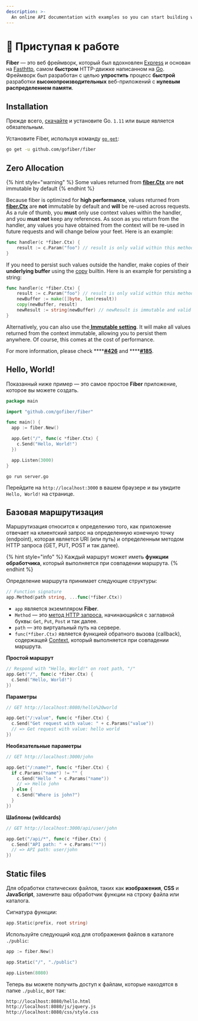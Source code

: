 ```yaml
---
description: >-
  An online API documentation with examples so you can start building web apps with Fiber right away!
---
```


# 📖 Приступая к работе

**Fiber** — это веб фреймворк, который был вдохновлен [Express](https://github.com/expressjs/express) и основан на [Fasthttp](https://github.com/valyala/fasthttp), самом **быстром** HTTP-движке написанном на [Go](https://golang.org/doc/). Фреймворк был разработан с целью **упростить** процесс **быстрой** разработки **высокопроизводительных** веб-приложений с **нулевым распределением памяти**.

## Installation

Прежде всего, [скачайте](https://golang.org/dl/) и установите Go. `1.11` или выше является обязательным.

Установите Fiber, используя команду [`go get`](https://golang.org/cmd/go/#hdr-Add_dependencies_to_current_module_and_install_them):

```bash
go get -u github.com/gofiber/fiber
```

## Zero Allocation

{% hint style="warning" %}
Some values returned from [**fiber.Ctx**](ctx.md) are **not** immutable by default
{% endhint %}

Because fiber is optimized for **high performance**, values returned from [**fiber.Ctx**](ctx.md) are **not** immutable by default and **will** be re-used across requests. As a rule of thumb, you **must** only use context values within the handler, and you **must not** keep any references. As soon as you return from the handler, any values you have obtained from the context will be re-used in future requests and will change below your feet. Here is an example:

```go
func handler(c *fiber.Ctx) {
    result := c.Param("foo") // result is only valid within this method
}
```

If you need to persist such values outside the handler, make copies of their **underlying buffer** using the [copy](https://golang.org/pkg/builtin/#copy) builtin. Here is an example for persisting a string:

```go
func handler(c *fiber.Ctx) {
    result := c.Param("foo") // result is only valid within this method
    newBuffer := make([]byte, len(result))
    copy(newBuffer, result)
    newResult := string(newBuffer) // newResult is immutable and valid forever
}
```

Alternatively, you can also use the[ **Immutable setting**](app.md#settings). It will make all values returned from the context immutable, allowing you to persist them anywhere. Of course, this comes at the cost of performance.

For more information, please check ****[**\#426**](https://github.com/gofiber/fiber/issues/426) and ****[**\#185**](https://github.com/gofiber/fiber/issues/185).

## Hello, World!

Показанный ниже пример — это самое простое **Fiber** приложение, которое вы можете создать.

```go
package main

import "github.com/gofiber/fiber"

func main() {
  app := fiber.New()

  app.Get("/", func(c *fiber.Ctx) {
    c.Send("Hello, World!")
  })

  app.Listen(3000)
}
```

```text
go run server.go
```

Перейдите на `http://localhost:3000` в вашем браузере и вы увидите `Hello, World!` на странице.

## Базовая маршрутизация

Маршрутизация относится к определению того, как приложение отвечает на клиентский запрос на определенную конечную точку (endpoint), которая является URI \(или путь\) и определенным методом HTTP запроса \(GET, PUT, POST и так далее\).

{% hint style="info" %}
Каждый маршрут может иметь **функции обработчика**, который выполняется при совпадении маршрута.
{% endhint %}

Определение маршрута принимает следующие структуры:

```go
// Function signature
app.Method(path string, ...func(*fiber.Ctx))
```

* `app` является экземпляром **Fiber**.
* `Method` — это [метод HTTP запроса](https://fiber.wiki/application#methods), начинающийся с заглавной буквы: `Get`, `Put`, `Post` и так далее.
* `path` — это виртуальный путь на сервере.
* `func(*fiber.Ctx)` является функцией обратного вызова (callback), содержащей [Context](https://fiber.wiki/context), который выполняется при совпадении маршрута.

**Простой маршрут**

```go
// Respond with "Hello, World!" on root path, "/"
app.Get("/", func(c *fiber.Ctx) {
  c.Send("Hello, World!")
})
```

**Параметры**

```go
// GET http://localhost:8080/hello%20world

app.Get("/:value", func(c *fiber.Ctx) {
  c.Send("Get request with value: " + c.Params("value"))
  // => Get request with value: hello world
})
```

**Необязательные параметры**

```go
// GET http://localhost:3000/john

app.Get("/:name?", func(c *fiber.Ctx) {
  if c.Params("name") != "" {
    c.Send("Hello " + c.Params("name"))
    // => Hello john
  } else {
    c.Send("Where is john?")
  }
})
```

**Шаблоны (wildcards)**

```go
// GET http://localhost:3000/api/user/john

app.Get("/api/*", func(c *fiber.Ctx) {
  c.Send("API path: " + c.Params("*"))
  // => API path: user/john
})
```

## Static files

Для обработки статических файлов, таких как **изображения**, **CSS** и **JavaScript**, замените ваш обработчик функции на строку файла или каталога.

Сигнатура функции:

```go
app.Static(prefix, root string)
```

Используйте следующий код для отображения файлов в каталоге `./public`:

```go
app := fiber.New()

app.Static("/", "./public") 

app.Listen(8080)
```

Теперь вы можете получить доступ к файлам, которые находятся в папке `./public`, вот так:

```bash
http://localhost:8080/hello.html
http://localhost:8080/js/jquery.js
http://localhost:8080/css/style.css
```

